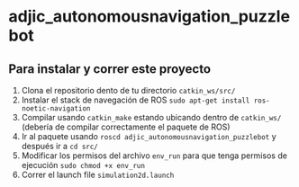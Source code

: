 # adjic_autonomousnavigation_puzzlebot

## Para instalar y correr este proyecto
1. Clona el repositorio dento de tu directorio ```catkin_ws/src/```
2. Instalar el stack de navegación de ROS ```sudo apt-get install ros-noetic-navigation```
3. Compilar usando ```catkin_make``` estando ubicando dentro de ```catkin_ws/``` (debería de compilar correctamente el paquete de ROS)
4. Ir al paquete usando ```roscd adjic_autonomousnavigation_puzzlebot``` y después ir a ```cd src/```
5. Modificar los permisos del archivo ```env_run``` para que tenga permisos de ejecución ```sudo chmod +x env_run```
6. Correr el launch file ```simulation2d.launch```
